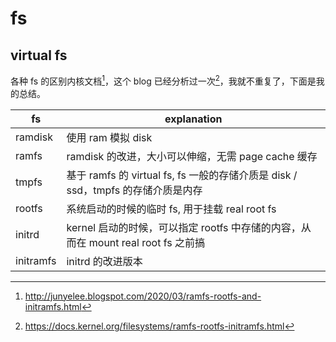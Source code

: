 # fs

## virtual fs
各种 fs 的区别内核文档[^1]，这个 blog 已经分析过一次[^2]，我就不重复了，下面是我的总结。

| fs        | explanation                                                                       |
|-----------|-----------------------------------------------------------------------------------|
| ramdisk   | 使用 ram 模拟 disk                                                                |
| ramfs     | ramdisk 的改进，大小可以伸缩，无需 page cache 缓存                                |
| tmpfs     | 基于 ramfs 的 virtual fs, fs 一般的存储介质是 disk / ssd，tmpfs 的存储介质是内存  |
| rootfs    | 系统启动的时候的临时 fs, 用于挂载 real root fs                                    |
| initrd    | kernel 启动的时候，可以指定 rootfs 中存储的内容，从而在 mount real root fs 之前搞 |
| initramfs | initrd 的改进版本                                                                 |

[^1]: http://junyelee.blogspot.com/2020/03/ramfs-rootfs-and-initramfs.html
[^2]: https://docs.kernel.org/filesystems/ramfs-rootfs-initramfs.html
